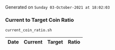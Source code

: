 Generated on `Sunday 03-October-2021 at 18:02:03`

### Current to Target Coin Ratio
`current_coin_ratio.sh`

Date|Current|Target|Ratio
---|---|---|---
